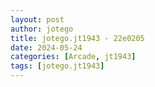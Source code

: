 ```yaml
---
layout: post
author: jotego
title: jotego.jt1943 - 22e0205
date: 2024-05-24
categories: [Arcade, jt1943]
tags: [jotego.jt1943]
---
```


